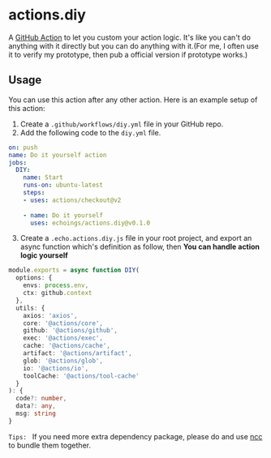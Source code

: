# actions.diy

A [GitHub Action](https://github.com/features/actions) to let you custom your action logic. It's like you can't do anything with it directly but you can do anything with it.(For me, I often use it to verify my prototype, then pub a official version if prototype works.)

## Usage

You can use this action after any other action. Here is an example setup of this action:

1. Create a `.github/workflows/diy.yml` file in your GitHub repo.
2. Add the following code to the `diy.yml` file.

```yml
on: push
name: Do it yourself action
jobs:
  DIY:
    name: Start
    runs-on: ubuntu-latest
    steps:
    - uses: actions/checkout@v2
    
    - name: Do it yourself
      uses: echoings/actions.diy@v0.1.0
```

3. Create a `.echo.actions.diy.js` file in your root project, and export an async function which's definition as follow, then **You can handle action logic yourself**

```Typescript
module.exports = async function DIY(
  options: {
    envs: process.env,
    ctx: github.context
  },
  utils: {
    axios: 'axios',
    core: '@actions/core',
    github: '@actions/github',
    exec: '@actions/exec',
    cache: '@actions/cache',
    artifact: '@actions/artifact',
    glob: '@actions/glob',
    io: '@actions/io',
    toolCache: '@actions/tool-cache'
  }
): {
  code?: number,
  data?: any,
  msg: string
}
```

`Tips: ` If you need more extra dependency package, please do and use [ncc](https://github.com/vercel/ncc#readme) to bundle them together.
